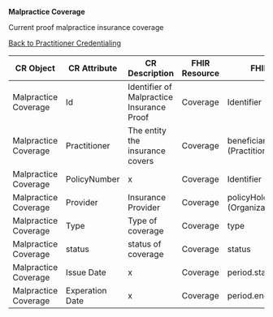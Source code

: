**Malpractice Coverage**

Current proof malpractice insurance coverage

[Back to Practitioner Credentialing](https://github.com/alpivonka/PractitionerCredentialing/blob/main/README.md)



| **CR Object**        | **CR Attribute** | **CR Description**                        | **FHIR Resource** | **FHIR Attribute**                      |
|----------------------|------------------|-------------------------------------------|-------------------|-----------------------------------------|
| Malpractice Coverage | Id               | Identifier of Malpractice Insurance Proof | Coverage          | Identifier                              |
| Malpractice Coverage | Practitioner     | The entity the insurance covers           | Coverage          | beneficiary (Practitioner/Organization) |
| Malpractice Coverage | PolicyNumber     | x                                         | Coverage          | Identifier                              |
| Malpractice Coverage | Provider         | Insurance Provider                        | Coverage          | policyHolder (Organization)             |
| Malpractice Coverage | Type             | Type of coverage                          | Coverage          | type                                    |
| Malpractice Coverage | status           | status of coverage                        | Coverage          | status                                  |
| Malpractice Coverage | Issue Date       | x                                         | Coverage          | period.start                            |
| Malpractice Coverage | Experation Date  | x                                         | Coverage          | period.end                              |
